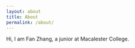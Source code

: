 ```yaml
---
layout: about
title: About
permalink: /about/
---
```


Hi, I am Fan Zhang, a junior at Macalester College.

